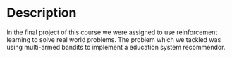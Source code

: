# Description

In the final project of this course we were assigned to use reinforcement learning to solve real world problems. The problem which we tackled was using multi-armed bandits to implement a education system recommendor.
